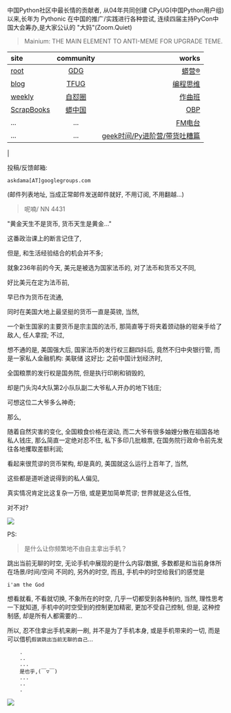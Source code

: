 中国Python社区中最长情的贡献者, 从04年共同创建 CPyUG(中国Python用户组)以来,长年为 Pythonic 在中国的推广/实践进行各种尝试, 连续四届主持PyCon中国大会筹办,是大家公认的 "大妈"(Zoom.Quiet)

> Mainium: THE MAIN ELEMENT TO ANTI-MEME FOR UPGRADE TEME.

| site | community | works |
| :-----| :----: | ----: |
| [root](http://zoomquiet.io/) | [GDG](https://blog.zhgdg.org/) | [蟒营®](https://doc.101.camp/) |
| [blog](https://blog.zoomquiet.io/pages/zoomquiet.html) | [TFUG](http://zh.tfug.world/) | [编程思维](https://py.101.camp/) |
| [weekly](http://weekly.pychina.org/) | [自怼圈](https://du.101.camp/) | [作曲班](https://mu.101.camp/) |
| [ScrapBooks](https://zoomquiet.io/collection.html) | [蟒中国](https://pychina.org/) | [OBP](https://zoomquiet.io/obp/index.html) |
| ... | ... | [FM电台](https://fm.101.camp/) |
| ... | ... | [geek时间/Py进阶营/带货吐糟篇](https://fm.101.camp/2020/geek2py-dama.html) 
 |


投稿/反馈邮箱:

    askdama[AT]googlegroups.com

(邮件列表地址, 
当成正常邮件发送邮件就好, 不用订阅, 不用翻越...)

> 呢喃/ NN 4431


"黄金天生不是货币,
货币天生是黄金..."

这番政治课上的断言记住了,

但是,
和生活经验结合的机会并不多;

就象236年前的今天,
美元是被选为国家法币的,
对了法币和货币又不同,

好比美元在定为法币前,

早已作为货币在流通,

同时在美国大地上最坚挺的货币一直是英镑,
当然,

一个新生国家的主要货币是宗主国的法币,
那简直等于将夹着颈动脉的钳亲手给了敌人,
任人拿捏;
不过,

想不通的是,
美国强大后,
国家法币的发行权三翻四抖后,
竟然不归中央银行管,
而是一家私人金融机构: 美联储
这好比:
之前中国计划经济时,

全国粮票的发行权是国务院,
但是执行印刷和销毁的,

却是门头沟4大队第2小队队副二大爷私人开办的地下钱庄;

可想这位二大爷多么神奇;

那么,

随着自然灾害的变化,
全国粮食价格在波动,
而二大爷有很多妯娌分散在祖国各地私人钱庄,
那么简直一定绝对忍不住,
私下多印几批粮票,
在国务院行政命令前先发往各地攫取差额利润;

看起来很荒谬的货币架构,
却是真的,
美国就这么运行上百年了,
当然,

这些都是道听途说得到的私人偏见,

真实情况肯定比这复杂一万倍,
或是更加简单荒谬;
​世界就是这么任性,

对不对?




![](http://ydlj.zoomquiet.top/ipic/2021-07-05-zq42-today-card-2107.006.png)





PS:
> 是什么让你频繁地不由自主拿出手机？

跳出当前无聊的时空,
无论手机中展现的是什么内容/数据,
多数都是和当前身体所在场景/时间/空间 不同的,
另外的时空,
而且, 手机中的时空给我们的感觉是

    i'am the God

想看就看, 不看就切换,
不象所在的时空, 几乎一切都受到各种制约,
当然,
理性思考一下就知道,
手机中的时空受到的控制更加精密, 更加不受自己控制,
但是, 这种控制感,
却是所有人都需要的...

所以, 
忍不住拿出手机来刷一刷,
并不是为了手机本身, 或是手机带来的一切,
而是可以借机`假装跳出当前无聊的自己`...



```
    .
    ..
    ...
    是也乎,(￣▽￣)
    ...
    ..
    .
```


![](http://ydlj.zoomquiet.top/ipic/2021-04-30-210411DU21.4zip.jpg)

